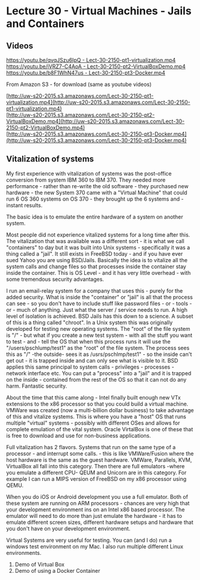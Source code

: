 # Lecture 30 - Virtual Machines - Jails and Containers

## Videos

[https://youtu.be/qvqJSzu6IpQ - Lect-30-2150-pt1-virtualization.mp4](https://youtu.be/qvqJSzu6IpQ)<br>
[https://youtu.be/iVRZ7-C4AoA - Lect-30-2150-pt2-VirtualBoxDemo.mp4](https://youtu.be/iVRZ7-C4AoA)<br>
[https://youtu.be/b8F1WhN47us - Lect-30-2150-pt3-Docker.mp4](https://youtu.be/b8F1WhN47us)<br>

From Amazon S3 - for download (same as youtube videos)

[http://uw-s20-2015.s3.amazonaws.com/Lect-30-2150-pt1-virtualization.mp4](http://uw-s20-2015.s3.amazonaws.com/Lect-30-2150-pt1-virtualization.mp4)<br>
[http://uw-s20-2015.s3.amazonaws.com/Lect-30-2150-pt2-VirtualBoxDemo.mp4](http://uw-s20-2015.s3.amazonaws.com/Lect-30-2150-pt2-VirtualBoxDemo.mp4)<br>
[http://uw-s20-2015.s3.amazonaws.com/Lect-30-2150-pt3-Docker.mp4](http://uw-s20-2015.s3.amazonaws.com/Lect-30-2150-pt3-Docker.mp4)<br>

## Vitalization of systems

My first experience with vitalization of systems was the post-office conversion from system IBM 360 to  IBM 370.  They needed more performance - rather than
re-write the old software - they purchased new hardware - the new System 370 came with a "Virtual Machine" that could run 6 OS 360 systems on OS 370 - they 
brought up the 6 systems and - instant results.

The basic idea is to emulate the entire hardware of a system on another system.  

Most people did not experience vitalized systems for a long time after this.  The vitalization that was available was a different sort - it is what we call
"containers" to day but it was built into Unix systems - specifically it was a thing called a "jail".  It still exists in FreeBSD today - and if you have 
ever sued Yahoo you are using BSD/Jails.  Basically the idea is to vitalize all the system calls and change files so that processes inside the 
container stay inside the container.   This is OS Level - and it has very little overhead - with some tremendous security advantages.

I run an email-relay system for a company that uses this - purely for the added security.  What is inside the "container" or "jail" is all that the process
can see - so you don't have to include stuff like password files - or - tools - or - much of anything.   Just what the server / service needs to run.
A high level of isolation is achieved.  BSD Jails has this down to a science.  A subset of this is a thing called "chroot".   In a Unix system
this was originally developed for testing new operating systems.  The "root" of the file system is "/" - but what if you create a new test system -
with all the stuff you want to test - and - tell the OS that when this process runs it will use the "/users/pschlump/test1" as the "root" of the 
file system.  The process sees this as "/" -the outside- sees it as /usrs/pschlmp/test1" - so the inside can't get out - it is trapped inside and
can only see what is visible to it.  BSD applies this same principal to system calls - privileges - processes - network interface etc.  You can put
a "process" into a "jail" and it is trapped on the inside - contained from the rest of the OS so that it can not do any harm.  Fantastic 
security.

About the time that this came along - Intel finally built enough new VTx extensions to the x86 processor so that you could build a virtual
machine.  VMWare was created (now a multi-billion dollar business) to take advantage of this and vitalize systems.   This is where you have a
"host" OS that runs multiple "virtual" systems - possibly with different OSes and allows for complete emulation of the vital system.
Oracle VirtalBox is one of these that is free to download and use for non-business applications.

Full vitalization has 2 flavors.  Systems that run on the same type of a processor - and interrupt some calls. - this is like VMWare/Fusion
where the host hardware is the same as the guest hardware.  VMWare, Parallels, KVM, VirtualBox all fall into this category.  Then there are
full emulators -where you emulate a different CPU- QEUM and Unicorn are in this category.  For example I can run a MIPS version of FreeBSD
on my x86 processor using QEMU.

When you do iOS or Android development you use a full emulator.  Both of these system are running on ARM processors - chances are very high
that your development environment ins on an Intel x86 based processor.  The emulator will need to do more than just emulate the hardware - 
it has to emulate different screen sizes, different hardware setups and hardware that you don't have on your development environment.

Virtual Systems are very useful for testing.  You can (and I do) run a windows test environment on my Mac.  I also run multiple different
Linux environments.

1. Demo of Virtual Box
2. Demo of using a Docker Container

